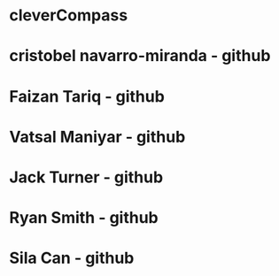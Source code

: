 # cleverCompass
# cristobel navarro-miranda - github
# Faizan Tariq - github
# Vatsal Maniyar - github
# Jack Turner - github
# Ryan Smith - github
# Sila Can - github


